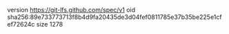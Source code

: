 version https://git-lfs.github.com/spec/v1
oid sha256:89e733773713f8b4d9fa20435de3d04fef0811785e37b35be225e1cfef72624c
size 1278
